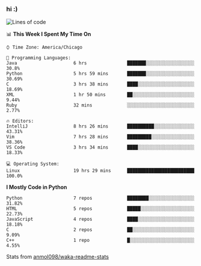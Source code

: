 ### hi :)

<!--START_SECTION:waka-->
![Lines of code](https://img.shields.io/badge/From%20Hello%20World%20I%27ve%20Written-786435%20lines%20of%20code-blue)

📊 **This Week I Spent My Time On** 

```text
⌚︎ Time Zone: America/Chicago

💬 Programming Languages: 
Java                     6 hrs               ███████░░░░░░░░░░░░░░░░░░   30.8% 
Python                   5 hrs 59 mins       ███████░░░░░░░░░░░░░░░░░░   30.69% 
C                        3 hrs 38 mins       ████░░░░░░░░░░░░░░░░░░░░░   18.69% 
XML                      1 hr 50 mins        ██░░░░░░░░░░░░░░░░░░░░░░░   9.44% 
Ruby                     32 mins             ░░░░░░░░░░░░░░░░░░░░░░░░░   2.77%

🔥 Editors: 
IntelliJ                 8 hrs 26 mins       ██████████░░░░░░░░░░░░░░░   43.31% 
Vim                      7 hrs 28 mins       █████████░░░░░░░░░░░░░░░░   38.36% 
VS Code                  3 hrs 34 mins       ████░░░░░░░░░░░░░░░░░░░░░   18.33%

💻 Operating System: 
Linux                    19 hrs 29 mins      █████████████████████████   100.0%

```

**I Mostly Code in Python** 

```text
Python                   7 repos             ████████░░░░░░░░░░░░░░░░░   31.82% 
HTML                     5 repos             █████░░░░░░░░░░░░░░░░░░░░   22.73% 
JavaScript               4 repos             ████░░░░░░░░░░░░░░░░░░░░░   18.18% 
C                        2 repos             ██░░░░░░░░░░░░░░░░░░░░░░░   9.09% 
C++                      1 repo              █░░░░░░░░░░░░░░░░░░░░░░░░   4.55%

```



<!--END_SECTION:waka-->

Stats from [anmol098/waka-readme-stats](https://github.com/anmol098/waka-readme-stats)